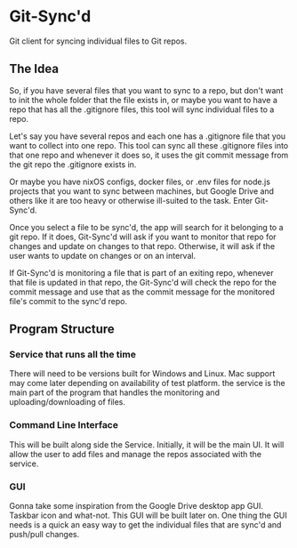 # Git-Sync'd
Git client for syncing individual files to Git repos. 

## The Idea
So, if you have several files that you want to sync to a repo, but don't want to init the whole folder that the file exists in, or maybe you want to have a repo that has all the .gitignore files, this tool will sync individual files to a repo. 

Let's say you have several repos and each one has a .gitignore file that you want to collect into one repo. This tool can sync all these .gitignore files into that one repo and whenever it does so, it uses the git commit message from the git repo the .gitignore exists in.

Or maybe you have nixOS configs, docker files, or .env files for node.js projects that you want to sync between machines, but Google Drive and others like it are too heavy or otherwise ill-suited to the task. Enter Git-Sync'd.

Once you select a file to be sync'd, the app will search for it belonging to a git repo. If it does, Git-Sync'd will ask if you want to monitor that repo for changes and update on changes to that repo. Otherwise, it will ask if the user wants to update on changes or on an interval. 

If Git-Sync'd is monitoring a file that is part of an exiting repo, whenever that file is updated in that repo, the Git-Sync'd will check the repo for the commit message and use that as the commit message for the monitored file's commit to the sync'd repo. 

## Program Structure
### Service that runs all the time
There will need to be versions built for Windows and Linux. Mac support may come later depending on availability of test platform. the service is the main part of the program that handles the monitoring and uploading/downloading of files. 
### Command Line Interface
This will be built along side the Service. Initially, it will be the main UI. It will allow the user to add files and manage the repos associated with the service.
### GUI
Gonna take some inspiration from the Google Drive desktop app GUI. Taskbar icon and what-not. This GUI will be built later on. One thing the GUI needs is a quick an easy way to get the individual files that are sync'd and push/pull changes.